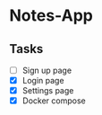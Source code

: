 # Notes-App

## Tasks

- [ ] Sign up page
- [x] Login page
- [x] Settings page
- [x] Docker compose
